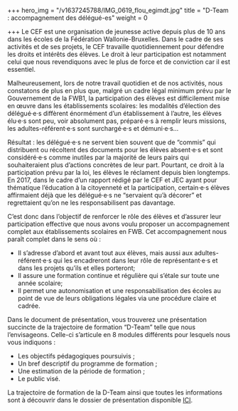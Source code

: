 +++
hero_img = "/v1637245788/IMG_0619_flou_egimdt.jpg"
title = "D-Team : accompagnement des délégué-es"
weight = 0

+++
Le CEF est une organisation de jeunesse active depuis plus de 10 ans dans les écoles de la Fédération Wallonie-Bruxelles. Dans le cadre de ses activités et de ses projets, le CEF travaille quotidiennement pour défendre les droits et intérêts des élèves. Le droit à leur participation est notamment celui que nous revendiquons avec le plus de force et de conviction car il est essentiel.

Malheureusement, lors de notre travail quotidien et de nos activités, nous constatons de plus en plus que, malgré un cadre  légal minimum prévu par le Gouvernement de la FWB1, la participation des élèves est difficilement mise en œuvre dans les établissements scolaires: les modalités d’élection des délégué·e·s diffèrent énormément d’un établissement à l’autre, les élèves élu·e·s sont peu, voir absolument pas, préparé·e·s à remplir leurs missions, les adultes-référent·e·s sont surchargé·e·s et démuni·e·s…

Résultat : les délégué·e·s ne servent bien souvent que de “commis” qui distribuent ou récoltent des documents pour les élèves absent·e·s et sont considéré·e·s comme inutiles par la majorité de leurs pairs qui souhaiteraient plus d’actions concrètes de leur part. Pourtant, ce droit à la participation prévu par la loi, les élèves le réclament depuis bien longtemps. En 2017, dans le cadre d’un rapport rédigé par le CEF et JEC ayant pour thématique l’éducation à la citoyenneté et la participation, certain·e·s élèves affirmaient déjà que les délégué·e·s ne “servaient qu’à décorer” et regrettaient qu’on ne les responsabilisent pas davantage.

C’est donc dans l’objectif de renforcer le rôle des élèves et d’assurer leur participation effective que nous avons voulu proposer un accompagnement complet aux établissements scolaires en FWB. Cet accompagnement nous paraît complet dans le sens où :

* Il s’adresse d’abord et avant tout aux élèves, mais aussi aux adultes-référent·e·s qui les encadreront dans leur rôle de représentant·e·s et dans les projets qu’ils et elles porteront;
* Il assure une formation continue et régulière qui s’étale sur toute une année scolaire;
* Il permet une autonomisation et une responsabilisation des écoles au point de vue de leurs obligations légales via une procédure claire et cadrée.

Dans le document de présentation, vous trouverez une présentation succincte de la trajectoire de formation “D-Team” telle que nous l’envisageons. Celle-ci s’articule en 8 modules différents pour lesquels nous vous indiquons :

* Les objectifs pédagogiques poursuivis ;
* Un bref descriptif du programme de formation ;
* Une estimation de la période de formation ;
* Le public visé.

La trajectoire de formation de la D-Team ainsi que toutes les informations sont à découvrir dans le dossier de présentation disponible [ICI](https://res.cloudinary.com/cefasbl/image/upload/v1652709543/CEF_PRESA_DTEAM_ECOLES_mil6dh.pdf).